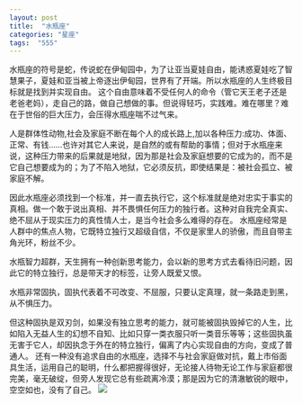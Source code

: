 ```yaml
---
layout: post
title:  "水瓶座"
categories: "星座"
tags:  "555"
---
```

水瓶座的符号是蛇，传说蛇在伊甸园中，为了让亚当夏娃自由，能诱惑夏娃吃了智慧果子，夏娃和亚当被上帝逐出伊甸园，世界有了开端。所以水瓶座的人生终极目标就是找到并实现自由。
这个自由意味着不受任何人的命令（管它天王老子还是老爸老妈），走自己的路，做自己想做的事。但说得轻巧，实践难。难在哪里？难在于世俗的巨大压力，会压得水瓶座喘不过气来。

人是群体性动物,社会及家庭不断在每个人的成长路上,加以各种压力:成功、体面、正常、有钱……也许对其它人来说，是自然的或有帮助的事情；但对于水瓶座来说，这种压力带来的后果就是地狱，因为那是社会及家庭想要的它成为的，而不是它自己想要成为的；为了不陷入地狱，它必须反抗，即使结果是：被社会孤立、被家庭不解。

因此水瓶座必须找到一个标准，并一直去执行它，这个标准就是绝对忠实于事实的真相。做一个敢于说出真相、并不畏惧任何压力的独行者。这种对自我完全真实、绝不屈从于现实压力的真性情人士，是当今社会多么难得的存在。
水瓶座经常是人群中的焦点人物，它既特立独行又超级自信，不仅是家里人的骄傲，而且自带主角光环，粉丝不少。

水瓶智力超群，天生拥有一种创新思考能力，会以新的思考方式去看待旧问题，因此它的特立独行，总是带天才的标签，让旁人既爱又恨。

水瓶非常固执，固执代表着不可改变、不屈服，只要认定真理，就一条路走到黑，从不惧压力。

但这种固执是双刃剑，如果没有独立思考的能力，就可能被固执毁掉它的人生，比如陷入无益人生的幻想不自知、比如只穿一类衣服只听一类音乐等等；这些固执虽无害于它人，却因执念于外在的特立独行，偏离了内心实现自由的方向，变成了普通人。
还有一种没有追求自由的水瓶座，选择不与社会家庭做对抗，戴上市俗面具生活，运用自己的聪明，什么都把握得很好，无论接人待物无论工作与家庭都很完美，毫无破绽，但旁人发现它总有些疏离冷漠；那是因为它的清澈敏锐的眼中，空空如也，没有了自己。
![](https://ss0.bdstatic.com/70cFuHSh_Q1YnxGkpoWK1HF6hhy/it/u=1251369623,2542240865&fm=27&gp=0.jpg)

